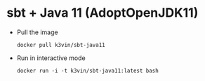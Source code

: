 # sbt + Java 11 (AdoptOpenJDK11)

* Pull the image
  ```
  docker pull k3vin/sbt-java11
  ```

* Run in interactive mode
  ```
  docker run -i -t k3vin/sbt-java11:latest bash
  ```
